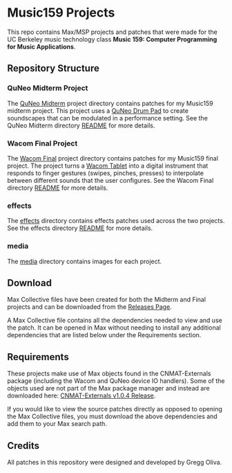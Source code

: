 # Music159 Projects

This repo contains Max/MSP projects and patches that were made for the UC Berkeley music technology class **Music 159: Computer Programming for Music Applications**.

## Repository Structure

### QuNeo Midterm Project

The [QuNeo Midterm](https://github.com/gloliva/Music159-Projects/tree/main/QuNeo%20Midterm) project directory contains patches for my Music159 midterm project. This project uses a [QuNeo Drum Pad](https://www.keithmcmillen.com/products/quneo/) to create soundscapes that can be modulated in a performance setting. See the QuNeo Midterm directory [README](https://github.com/gloliva/Music159-Projects/blob/main/QuNeo%20Midterm/README.md) for more details.

### Wacom Final Project

The [Wacom Final](https://github.com/gloliva/Music159-Projects/tree/main/Wacom%20Final) project directory contains patches for my Music159 final project. The project turns a [Wacom Tablet](https://www.wacom.com/en-us/products/pen-tablets/wacom-intuos-pro) into a digital instrument that responds to finger gestures (swipes, pinches, presses) to interpolate between different sounds that the user configures. See the Wacom Final directory [README](https://github.com/gloliva/Music159-Projects/blob/main/Wacom%20Final/README.md) for more details.

### effects

The [effects](https://github.com/gloliva/Music159-Projects/tree/main/effects) directory contains effects patches used across the two projects. See the effects directory [README](https://github.com/gloliva/Music159-Projects/blob/main/effects/README.md) for more details.

### media

The [media](https://github.com/gloliva/Music159-Projects/tree/main/media) directory contains images for each project.

## Download

Max Collective files have been created for both the Midterm and Final projects and can be downloaded from the [Releases Page](https://github.com/gloliva/Music159-Projects/releases/tag/v1.0.0).

A Max Collective file contains all the dependencies needed to view and use the patch. It can be opened in Max without needing to install any additional dependencies that are listed below under the Requirements section.

## Requirements

These projects make use of Max objects found in the CNMAT-Externals package (including the Wacom and QuNeo device IO handlers). Some of the objects used are not part of the Max package manager and instead are downloaded here: [CNMAT-Externals v1.0.4 Release](https://github.com/CNMAT/CNMAT-Externs/releases/tag/v1.0.4).

If you would like to view the source patches directly as opposed to opening the Max Collective files, you must download the above dependencies and add them to your Max search path.

## Credits

All patches in this repository were designed and developed by Gregg Oliva.
